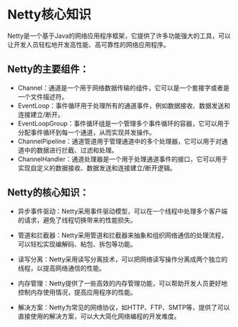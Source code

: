 # Netty核心知识

Netty是一个基于Java的网络应用程序框架，它提供了许多功能强大的工具，可以让开发人员轻松地开发高性能、高可靠性的网络应用程序。

## Netty的主要组件：

* Channel：通道是一个用于网络数据传输的组件，它可以是一个套接字或者是一个文件描述符。
* EventLoop：事件循环用于处理所有的通道事件，例如数据接收、数据发送和连接建立/断开。
* EventLoopGroup：事件循环组是一个管理多个事件循环的容器，它可以用于分配事件循环到每一个通道，从而实现并发操作。
* ChannelPipeline：通道管道用于管理通道中的多个处理器，它可以用于对通道中的数据进行拦截、过滤和处理。
* ChannelHandler：通道处理器是一个用于处理通道事件的接口，它可以用于实现自定义的数据接收、数据发送和连接建立/断开逻辑。

## Netty的核心知识：

* 异步事件驱动：Netty采用事件驱动模型，可以在一个线程中处理多个客户端的请求，避免了线程切换带来的性能损失。

* 管道和拦截器：Netty采用管道和拦截器来抽象和组织网络通信的处理流程，可以轻松实现编解码、粘包、拆包等功能。

* 读写分离：Netty采用读写分离技术，可以把网络读写操作分离成两个独立的线程，以提高网络通信的性能。

* 内存管理：Netty提供了一些高效的内存管理功能，可以帮助开发人员更好地控制内存使用情况，提高应用程序的性能。

* 解决方案：Netty为常见的网络协议，如HTTP、FTP、SMTP等，提供了可以直接使用的解决方案，可以大大简化网络编程的开发难度。



